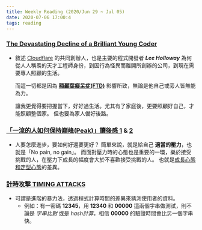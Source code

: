 ```yaml
---
title: Weekly Reading (2020/Jun 29 ~ Jul 05)
date: 2020-07-06 17:00:4
tags: reading
---
```


### [The Devastating Decline of a Brilliant Young Coder](https://www.wired.com/story/lee-holloway-devastating-decline-brilliant-young-coder)
  * 敘述 [Cloudflare](https://www.cloudflare.com/) 的共同創辦人，也是主要的程式開發者 _**Lee Holloway**_ 為何從人人稱羨的天才工程師身份，到因行為怪異而離開所創辦的公司，到現在需要專人照顧的生活。
  
    而這一切都是因為 [**額顳葉癡呆症(FTD)**](https://www.uhn.ca/PatientsFamilies/Health_Information/Health_Topics/Documents/Frontotemporal_Dementia_Chinese.pdf) 影響所致，無論是他自己或旁人皆無能為力。  
    
    讓我更覺得要把握當下，好好過生活。尤其有了家庭後，更要照顧好自己，才能照顧整個家。 但也要為家人備好後路。

### [「一流的人如何保持巔峰(Peak)」讀後感 1](https://greenhornfinancefootnote.blogspot.com/2020/06/peak1.html) & [2](http://greenhornfinancefootnote.blogspot.com/2020/06/peak2.html)
  * 人要怎麼進步，要如何好還要更好？ 簡單來說，就是給自己 **適當的壓力**，也就是「No pain, no gain」。 
  而面對壓力時的心態也是重要的一環，樂於接受挑戰的人，在壓力下成長的幅度會大於不喜歡接受挑戰的人。 也就是[成長心態和定型心態](https://en.wikipedia.org/wiki/Mindset#Fixed_and_Growth_Mindset)的差異。
  
### [計時攻擊 TIMING ATTACKS](https://coolshell.cn/articles/21003.html)

  * 可謂是進階的暴力法，透過程式計算時間的差異來猜測使用者的資料。
      * 例如：有一密碼 **12345**，用 **12340** 和 **00000** 這兩個字串做測試，則不論是 _字串比對_ 或是 _hash計算_，相信 **00000** 的驗證時間會比另一個字串快。
